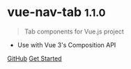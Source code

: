 # vue-nav-tab <small>1.1.0</small>

> Tab components for Vue.js project

- Use with Vue 3's Composition API

[GitHub](https://github.com/kien5436/vue-nav-tab.git)
[Get Started](get-started/)